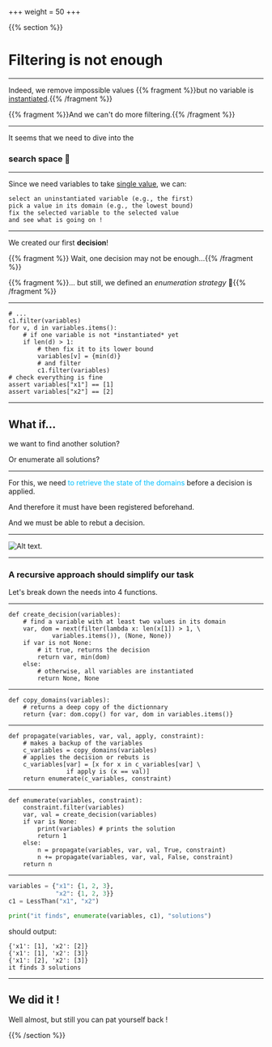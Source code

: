 +++
weight = 50
+++

{{% section %}}

# Filtering is not enough

---

Indeed, we remove impossible values
{{% fragment %}}but no variable is <u>instantiated</u>.{{% /fragment %}} 

{{% fragment %}}And we can't do more filtering.{{% /fragment %}}

---

It seems that we need to dive into the 
### search space 🤿

---

Since we need variables to take <u>single value</u>, we can:

```AsciiDoc{1|2|3|4|5}
select an uninstantiated variable (e.g., the first)
pick a value in its domain (e.g., the lowest bound)
fix the selected variable to the selected value
and see what is going on !
```



---

We created our first **decision**!

{{% fragment %}} Wait, one decision may not be enough...{{% /fragment %}}

{{% fragment %}}... but still, we defined an _enumeration strategy_ 🥳{{% /fragment %}}

---

```python{3-9|3|4-5|5-7|8-9|10-12}
# ...
c1.filter(variables)
for v, d in variables.items():
    # if one variable is not *instantiated* yet
    if len(d) > 1:
    	# then fix it to its lower bound
        variables[v] = {min(d)}
        # and filter
        c1.filter(variables)
# check everything is fine        
assert variables["x1"] == [1]
assert variables["x2"] == [2]
```

---

## What if...
we want to find another solution?

Or enumerate all solutions?

---
<section data-noprocess>

For this, we need <span style="color:deepskyblue;">to retrieve the state of the domains</span> before a decision is applied.

<span class="fragment">And therefore it must have been registered beforehand.</span>

<span class="fragment">And we must be able to rebut a decision.</span>

---

![Alt text.](/images/tinytiny/filtering/bintree.svg)

---

### A recursive approach should simplify our task
Let's break down the needs into 4 functions.

---

```python{1|2-4|5-7|9-10|1-10}
def create_decision(variables):
    # find a variable with at least two values in its domain
    var, dom = next(filter(lambda x: len(x[1]) > 1, \
			variables.items()), (None, None))
    if var is not None:
        # it true, returns the decision
        return var, min(dom)
    else:
        # otherwise, all variables are instantiated
        return None, None
```

--- 

```python{}
def copy_domains(variables):
    # returns a deep copy of the dictionnary
    return {var: dom.copy() for var, dom in variables.items()}
```

--- 


```python{1|2-3|4-6|7|}
def propagate(variables, var, val, apply, constraint):
    # makes a backup of the variables
    c_variables = copy_domains(variables)
    # applies the decision or rebuts is
    c_variables[var] = [x for x in c_variables[var] \
				if apply is (x == val)]
    return enumerate(c_variables, constraint)
```

--- 

```python{1|2|3|4-6|7-10|}
def enumerate(variables, constraint):
    constraint.filter(variables)
    var, val = create_decision(variables)
    if var is None:
        print(variables) # prints the solution
        return 1
    else:
        n = propagate(variables, var, val, True, constraint)
        n += propagate(variables, var, val, False, constraint)
    return n
```

---

```python
variables = {"x1": {1, 2, 3},
             "x2": {1, 2, 3}}
c1 = LessThan("x1", "x2")

print("it finds", enumerate(variables, c1), "solutions")
```
should output:
```
{'x1': [1], 'x2': [2]}
{'x1': [1], 'x2': [3]}
{'x1': [2], 'x2': [3]}
it finds 3 solutions
```

---

# We did it !

Well almost, but still you can pat yourself back !


{{% /section %}}